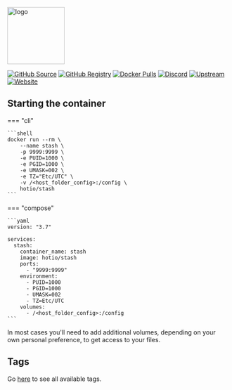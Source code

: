 [<img src="https://hotio.dev/img/stash.png" alt="logo" height="130" width="130">](https://github.com/stashapp/stash)

[![GitHub Source](https://img.shields.io/badge/github-source-ffb64c?style=flat-square&logo=github&logoColor=white&labelColor=757575)](https://github.com/hotio/stash)
[![GitHub Registry](https://img.shields.io/badge/github-registry-ffb64c?style=flat-square&logo=github&logoColor=white&labelColor=757575)](https://github.com/orgs/hotio/packages/container/package/stash)
[![Docker Pulls](https://img.shields.io/docker/pulls/hotio/stash?color=ffb64c&style=flat-square&label=pulls&logo=docker&logoColor=white&labelColor=757575)](https://hub.docker.com/r/hotio/stash)
[![Discord](https://img.shields.io/discord/610068305893523457?style=flat-square&color=ffb64c&label=discord&logo=discord&logoColor=white&labelColor=757575)](https://hotio.dev/discord)
[![Upstream](https://img.shields.io/badge/upstream-project-ffb64c?style=flat-square&labelColor=757575)](https://github.com/stashapp/stash)
[![Website](https://img.shields.io/badge/website-hotio.dev-ffb64c?style=flat-square&labelColor=757575)](https://hotio.dev/containers/stash)

## Starting the container

=== "cli"

    ```shell
    docker run --rm \
        --name stash \
        -p 9999:9999 \
        -e PUID=1000 \
        -e PGID=1000 \
        -e UMASK=002 \
        -e TZ="Etc/UTC" \
        -v /<host_folder_config>:/config \
        hotio/stash
    ```

=== "compose"

    ```yaml
    version: "3.7"

    services:
      stash:
        container_name: stash
        image: hotio/stash
        ports:
          - "9999:9999"
        environment:
          - PUID=1000
          - PGID=1000
          - UMASK=002
          - TZ=Etc/UTC
        volumes:
          - /<host_folder_config>:/config
    ```

In most cases you'll need to add additional volumes, depending on your own personal preference, to get access to your files.

## Tags

Go [here](https://hotio.dev/tags-overview/#hotiostash) to see all available tags.
